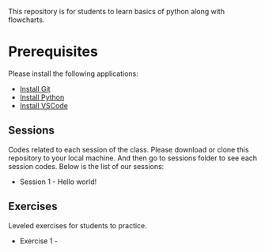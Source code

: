 This repository is for students to learn basics of python along with flowcharts.

# Prerequisites

Please install the following applications:

- [Install Git](https://git-scm.com/downloads)
- [Install Python](https://www.python.org/downloads/release/python-3130/)
- [Install VSCode](https://code.visualstudio.com/)

## Sessions

Codes related to each session of the class.
Please download or clone this repository to your local machine.
And then go to sessions folder to see each session codes.
Below is the list of our sessions:

- Session 1 - Hello world!

## Exercises

Leveled exercises for students to practice.

- Exercise 1 -

